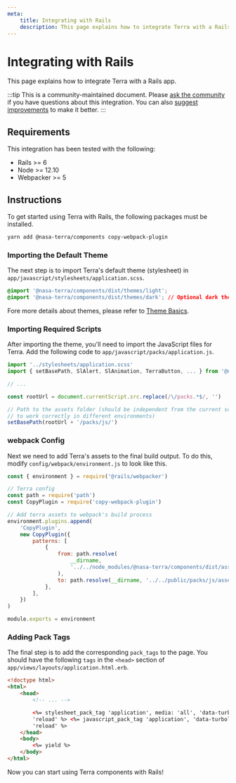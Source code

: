 ```yaml
---
meta:
    title: Integrating with Rails
    description: This page explains how to integrate Terra with a Rails app.
---
```


# Integrating with Rails

This page explains how to integrate Terra with a Rails app.

:::tip
This is a community-maintained document. Please [ask the community](/resources/community) if you have questions about this integration. You can also [suggest improvements](https://github.com/nasa/terra-ui-components/blob/next/docs/tutorials/integrating-with-rails.md) to make it better.
:::

## Requirements

This integration has been tested with the following:

-   Rails >= 6
-   Node >= 12.10
-   Webpacker >= 5

## Instructions

To get started using Terra with Rails, the following packages must be installed.

```bash
yarn add @nasa-terra/components copy-webpack-plugin
```

### Importing the Default Theme

The next step is to import Terra's default theme (stylesheet) in `app/javascript/stylesheets/application.scss`.

```css
@import '@nasa-terra/components/dist/themes/light';
@import '@nasa-terra/components/dist/themes/dark'; // Optional dark theme
```

Fore more details about themes, please refer to [Theme Basics](/getting-started/themes#theme-basics).

### Importing Required Scripts

After importing the theme, you'll need to import the JavaScript files for Terra. Add the following code to `app/javascript/packs/application.js`.

```js
import '../stylesheets/application.scss'
import { setBasePath, SlAlert, SlAnimation, TerraButton, ... } from '@nasa-terra/components'

// ...

const rootUrl = document.currentScript.src.replace(/\/packs.*$/, '')

// Path to the assets folder (should be independent from the current script source path
// to work correctly in different environments)
setBasePath(rootUrl + '/packs/js/')
```

### webpack Config

Next we need to add Terra's assets to the final build output. To do this, modify `config/webpack/environment.js` to look like this.

```js
const { environment } = require('@rails/webpacker')

// Terra config
const path = require('path')
const CopyPlugin = require('copy-webpack-plugin')

// Add terra assets to webpack's build process
environment.plugins.append(
    'CopyPlugin',
    new CopyPlugin({
        patterns: [
            {
                from: path.resolve(
                    __dirname,
                    '../../node_modules/@nasa-terra/components/dist/assets'
                ),
                to: path.resolve(__dirname, '../../public/packs/js/assets'),
            },
        ],
    })
)

module.exports = environment
```

### Adding Pack Tags

The final step is to add the corresponding `pack_tags` to the page. You should have the following `tags` in the `<head>` section of `app/views/layouts/application.html.erb`.

```html
<!doctype html>
<html>
    <head>
        <!-- ... -->

        <%= stylesheet_pack_tag 'application', media: 'all', 'data-turbolinks-track':
        'reload' %> <%= javascript_pack_tag 'application', 'data-turbolinks-track':
        'reload' %>
    </head>
    <body>
        <%= yield %>
    </body>
</html>
```

Now you can start using Terra components with Rails!
